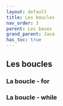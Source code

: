 ```yaml
---
layout: default
title: Les boucles
nav_order: 3
parent: Les bases
grand_parent: Java
has_toc: true
---
```


## Les boucles

### La boucle - for

### La boucle - while
